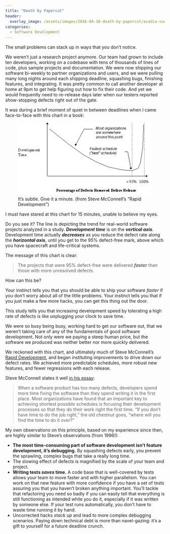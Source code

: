 ```yaml
---
title: "Death by Papercut"
header:
  overlay_image: /assets/images/2016-04-10-death-by-papercut/acadia-sunrise.jpeg
categories:
  - Software Development
---
```

The small problems can stack up in ways that you don’t notice.

We weren’t just a research project anymore. Our team had grown to include ten developers, working on a codebase with tens of thousands of lines of code, plus sample projects and documentation. We were now shipping our software bi-weekly to partner organizations and users, and we were pulling many long nights around each shipping deadline, squashing bugs, finishing features, and integrating. It was pretty common to call another developer at home at 9pm to get help figuring out how to fix their code. And yet we would frequently need to re-release days later when our testers reported show-stopping defects right out of the gate.

It was during a brief moment of quiet in between deadlines when I came face-to-face with this chart in a book:

<figure>
	<img src="/assets/images/2016-04-10-death-by-papercut/defects-vs-dev-time.gif">
	<figcaption>It’s subtle. Give it a minute. (from Steve McConnell’s “Rapid Development”)</figcaption>
</figure>

I must have stared at this chart for 15 minutes, unable to believe my eyes.

Do you see it? The line is depicting the trend for real-world software projects analyzed in a study. ***Development time*** is on the ***vertical axis***. Development time actually ***decreases*** as you reduce the defect rate along the ***horizontal axis***, until you get to the 95% defect-free mark, above which you have spacecraft and life-critical systems.

The message of this chart is clear:

> The projects that were 95% defect-free were delivered ***faster*** than those with more unresolved defects.

How can this be?

Your instinct tells you that you should be able to ship your software _faster_ if you don’t worry about all of the little problems. Your instinct tells you that if you just make a few more hacks, you can get this thing out the door.

This study tells you that increasing development speed by tolerating a high rate of defects is like unplugging your clock to save time.

We were so busy being busy, working hard to get our software out, that we weren’t taking care of any of the fundamentals of good software development. Not only were we paying a steep human price, but the software we produced was neither better nor more quickly delivered.

We reckoned with this chart, and ultimately much of Steve McConnell’s [Rapid Development](http://www.amazon.com/Rapid-Development-Taming-Software-Schedules/dp/1556159005/ref=sr_1_1?ie=UTF8&qid=1460306614&sr=8-1&keywords=rapid+development), and began instituting improvements to drive down our defect rates. We achieved more predictable schedules, more robust new features, and fewer regressions with each release.

Steve McConnell states it well [in his essay](http://www.stevemcconnell.com/articles/art04.htm):

> When a software product has too many defects, developers spend more time fixing the software than they spend writing it in the first place. Most organizations have found that an important key to achieving shortest possible schedules is focusing their development processes so that they do their work right the first time. “If you don’t have time to do the job right,” the old chestnut goes, “where will you find the time to do it over?”

My own observations on this principle, based on my experience since then, are highly similar to Steve’s observations (from 1996!):
- **The most time-consuming part of software development isn’t feature development, it’s debugging.** By squashing defects early, you prevent the sprawling, complex bugs that take a really long time.
- The slowing effect of defects is magnified by the scale of your team and project.
- **Writing tests _saves_ time.** A code base that is well-covered by tests allows your team to move faster and with higher parallelism. You can work on that new feature with more confidence if you have a set of tests assuring you that you haven’t broken anything important. You’ll tackle that refactoring you need so badly if you can easily tell that everything is still functioning as intended while you do it, especially if it was written by someone else. If your test runs automatically, you don’t have to waste time running it by hand.
- Uncorrected hacks _stack up_ and lead to more complex debugging scenarios. Paying down technical debt is more than navel-gazing: it’s a gift to yourself for a future deadline crunch.
